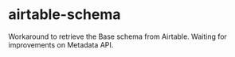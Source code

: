 # airtable-schema
Workaround to retrieve the Base schema from Airtable. Waiting for improvements on Metadata API.
